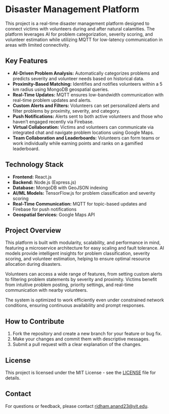 # **Disaster Management Platform**

This project is a real-time disaster management platform designed to connect victims with volunteers during and after natural calamities. The platform leverages AI for problem categorization, severity scoring, and volunteer estimation while utilizing MQTT for low-latency communication in areas with limited connectivity.

## **Key Features**
- **AI-Driven Problem Analysis:** Automatically categorizes problems and predicts severity and volunteer needs based on historical data.
- **Proximity-Based Matching:** Identifies and notifies volunteers within a 5 km radius using MongoDB geospatial queries.
- **Real-Time Updates:** MQTT ensures low-bandwidth communication with real-time problem updates and alerts.
- **Custom Alerts and Filters:** Volunteers can set personalized alerts and filter problems by proximity, severity, and category.
- **Push Notifications:** Alerts sent to both active volunteers and those who haven’t engaged recently via Firebase.
- **Virtual Collaboration:** Victims and volunteers can communicate via integrated chat and navigate problem locations using Google Maps.
- **Team Collaboration and Leaderboards:** Volunteers can form teams or work individually while earning points and ranks on a gamified leaderboard.

## **Technology Stack**
- **Frontend:** React.js
- **Backend:** Node.js (Express.js)
- **Database:** MongoDB with GeoJSON indexing
- **AI/ML Models:** TensorFlow.js for problem classification and severity scoring
- **Real-Time Communication:** MQTT for topic-based updates and Firebase for push notifications
- **Geospatial Services:** Google Maps API

## **Project Overview**
This platform is built with modularity, scalability, and performance in mind, featuring a microservice architecture for easy scaling and fault tolerance. AI models provide intelligent insights for problem classification, severity scoring, and volunteer estimation, helping to ensure optimal resource allocation during disasters.

Volunteers can access a wide range of features, from setting custom alerts to filtering problem statements by severity and proximity. Victims benefit from intuitive problem posting, priority settings, and real-time communication with nearby volunteers.

The system is optimized to work efficiently even under constrained network conditions, ensuring continuous availability and prompt responses.

## **How to Contribute**
1. Fork the repository and create a new branch for your feature or bug fix.
2. Make your changes and commit them with descriptive messages.
3. Submit a pull request with a clear explanation of the changes.

## **License**
This project is licensed under the MIT License - see the [LICENSE](LICENSE) file for details.

## **Contact**
For questions or feedback, please contact [ridham.anand23@vit.edu](ridham.anand23@vit.edu).
